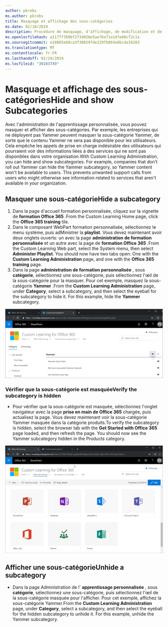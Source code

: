 ```yaml
---
author: pkrebs
ms.author: pkrebs
title: Masquage et affichage des sous-catégories
ms.date: 02/18/2019
description: Procédure de masquage, d'affichage, de modification et de suppression de sous-catégories
ms.openlocfilehash: a1177f769bf2734926e5ae76e71a14fe60cf2c1a
ms.sourcegitcommit: e10085e60ca3f38029fde229fb093e6bc4a34203
ms.translationtype: MT
ms.contentlocale: fr-FR
ms.lasthandoff: 02/19/2019
ms.locfileid: "30103749"
---
```

# <a name="hide-and-show-subcategories"></a><span data-ttu-id="35e1a-103">Masquage et affichage des sous-catégories</span><span class="sxs-lookup"><span data-stu-id="35e1a-103">Hide and show Subcategories</span></span>

<span data-ttu-id="35e1a-p101">Avec l'administration de l'apprentissage personnalisée, vous pouvez masquer et afficher des sous-catégories. Par exemple, les entreprises qui ne déployent pas Yammer peuvent masquer la sous-catégorie Yammer, de sorte que le contenu Yammer ne sera pas disponible pour les utilisateurs. Cela empêche les appels de prise en charge indésirable des utilisateurs qui pourraient voir des informations liées à des services qui ne sont pas disponibles dans votre organisation.</span><span class="sxs-lookup"><span data-stu-id="35e1a-p101">With Custom Learning Administration, you can hide and show subcategories. For example, companies that don’t roll out Yammer can hide the Yammer subcategory, so Yammer content won't be available to users. This prevents unwanted support calls from users who might otherwise see information related to services that aren't available in your organization.</span></span>

## <a name="hide-a-subcategory"></a><span data-ttu-id="35e1a-107">Masquer une sous-catégorie</span><span class="sxs-lookup"><span data-stu-id="35e1a-107">Hide a subcategory</span></span> 

1. <span data-ttu-id="35e1a-108">Dans la page d'accueil formation personnalisée, cliquez sur la vignette de **formation Office 365** .</span><span class="sxs-lookup"><span data-stu-id="35e1a-108">From the Custom Learning Home page, click the **Office 365 training** tile.</span></span>
2. <span data-ttu-id="35e1a-p102">Dans le composant WebPart formation personnalisée, sélectionnez le menu système, puis adMinistrer la **playlist**. Vous devez maintenant avoir deux onglets ouverts: un avec la page **administration de formation personnalisée** et un autre avec la page de **formation Office 365** .</span><span class="sxs-lookup"><span data-stu-id="35e1a-p102">From the Custom Learning Web part, select the System menu, then select **Administer Playlist**. You should now have two tabs open: One with the **Custom Learning Administration** page, and one with the **Office 365 training** page.</span></span> 
3. <span data-ttu-id="35e1a-p103">Dans la page **administration de formation personnalisée** , sous **catégorie**, sélectionnez une sous-catégorie, puis sélectionnez l'œil de la sous-catégorie pour la masquer. Pour cet exemple, masquez la sous-catégorie **Yammer** .</span><span class="sxs-lookup"><span data-stu-id="35e1a-p103">From the **Custom Learning Administration** page, under **Category**, select a subcategory, and then select the eyeball for the subcategory to hide it. For this example, hide the **Yammer** subcategory.</span></span>  

![CG-hidesubcat. png](media/cg-hidesubcat.png)

### <a name="verify-the-subcategory-is-hidden"></a><span data-ttu-id="35e1a-114">Vérifier que la sous-catégorie est masquée</span><span class="sxs-lookup"><span data-stu-id="35e1a-114">Verify the subcategory is hidden</span></span>
- <span data-ttu-id="35e1a-p104">Pour vérifier que la sous-catégorie est masquée, sélectionnez l'onglet navigateur avec la page **prise en main de Office 365** chargée, puis actualisez la page. Vous devez maintenant voir la sous-catégorie Yammer masquée dans la catégorie produits.</span><span class="sxs-lookup"><span data-stu-id="35e1a-p104">To verify the subcategory is hidden, select the browser tab with the **Get Started with Office 365** page loaded, and then refresh the page. You should now see the Yammer subcategory hidden in the Products category.</span></span> 

![CG-hidesubcatrefresh. png](media/cg-hidesubcatrefresh.png)

## <a name="unhide-a-subcategory"></a><span data-ttu-id="35e1a-118">Afficher une sous-catégorie</span><span class="sxs-lookup"><span data-stu-id="35e1a-118">Unhide a subcategory</span></span> 

- <span data-ttu-id="35e1a-p105">Dans la page Administration de l' **apprentissage personnalisée** , sous **catégorie**, sélectionnez une sous-catégorie, puis sélectionnez l'œil de la sous-catégorie masquée pour l'afficher. Pour cet exemple, affichez la sous-catégorie Yammer.</span><span class="sxs-lookup"><span data-stu-id="35e1a-p105">From the **Custom Learning Administration** page, under **Category**, select a subcategory, and then select the eyeball for the hidden subcategory to unhide it. For this example, unhide the Yammer subcategory.</span></span>